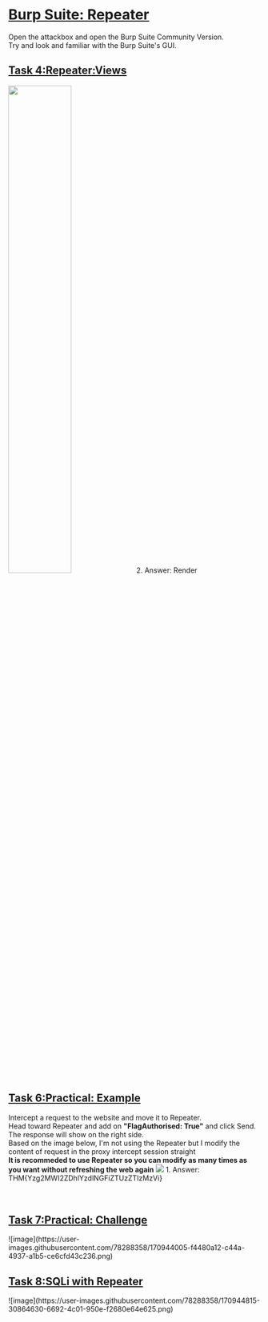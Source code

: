 <h1><ins>Burp Suite: Repeater</ins></h1>
Open the attackbox and open the Burp Suite Community Version. <br>
Try and look and familiar with the Burp Suite's GUI. <br>

<h2><ins>Task 4:Repeater:Views</ins></h2>
<img src=https://user-images.githubusercontent.com/78288358/171150214-0f51b850-986c-4019-8346-ef284cc53e83.png style="width:50%; height:50%;">
2. Answer: Render<br><br><br>

<h2><ins>Task 6:Practical: Example</ins></h2>
Intercept a request to the website and move it to Repeater.<br>
Head toward Repeater and add on <b>"FlagAuthorised: True"</b> and click Send. The response will show on the right side.<br>
Based on the image below, I'm not using the Repeater but I modify the content of request in the proxy intercept session straight<br>
<b>It is recommeded to use Repeater so you can modify as many times as you want without refreshing the web again</b>
<img src=https://user-images.githubusercontent.com/78288358/170943074-71910b82-22ac-4c9b-82f2-98251ef962e6.png style"width:50%; height:50%;">
1. Answer: THM{Yzg2MWI2ZDhlYzdlNGFiZTUzZTIzMzVi}<br><br><br>

<h2><ins>Task 7:Practical: Challenge</ins></h2>
![image](https://user-images.githubusercontent.com/78288358/170944005-f4480a12-c44a-4937-a1b5-ce6cfd43c236.png)
<h2><ins>Task 8:SQLi with Repeater</ins></h2>
![image](https://user-images.githubusercontent.com/78288358/170944815-30864630-6692-4c01-950e-f2680e64e625.png)
